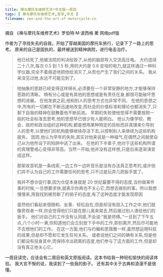 ```yaml
---
title: 禅与摩托车维修艺术*中文版一周目
tags: [ 禅与摩托车维修艺术,哲学,中文 ]
filename: zen-and-the-art-of-motorcycle-cn
---
```


摘自 《禅与摩托车维修艺术》罗伯特·M·波西格 著 网络pdf版

作者为了寻找失去的自我，开始了穿越美国的摩托车旅行，记录下了一路上的思考。
原来的自己是固执的，最终被送到精神病院，进行电击治疗。


> 他已经死了,他被法院的判决给毁了,从他的脑部导入交流高压电。
> 大约连续二十八次,每次 0.5 到 1.5 秒,用的大约是 0.8 安培的电力,就这样通过一种科学仪器,完全不着痕迹地把他给消灭了,从而也产生了我们之间的关系。
> 我从来没见过他,永远不可能见到了。


> 他抽象的思路已经变得这样绵长,必须要在一个非常安静的地方,才能够保持思路的清晰。
> 稍有分心或是有其他的思想或是有责任在身,都很可能破坏思想的进展。
> 在他发疯之前,他和别人的思考方式也非常不同。
> 在他的思想之中,所有的一切都在不断迅速地改变,而社会的价值标准和理论也都消失了,只剩下自我的精神在鼓舞着他不断前进。
> 早期的失败使他觉得不需要按照一般的社会标准去思考,他的思想早已很少有人能明白。
> 他认为像学校、教会、政府和政治组织这种机构,都是想用某种特定的目标而非真理来引导别人的思考,以使他们的机构能够继续存活下去,以控制别人来继续为这些机构服务。
> 因而,他认为早年的失败,其实对他来说是一种福气,在偶然之间就使自己从为他所设下的陷阱中逃了出来。
> 在他的下半辈子,他对于这些机构所谓的真理警戒心变得非常高。当然一开始,他并没有这样想,只是后来逐渐演变成这样。


>那架收音机是一条线索,一边工作一边听音乐是没有办法真正思考的,或许他们并不认为自己的工作需要任何的思考,只不过是玩弄几把扳手罢了。


> 我并不想仓促行事,因为仓促本身就是 20 世纪最要不得的态度,当你做某件事的时候,一旦想要求快,就表示你再也不关心它,而想去做别的事。所以我想慢慢来,用我找到被剪断了的销子的态度,有了这种态度才能发现原因


> 虽然他们看起来很随和、友善、轻松自在,但是却没有投入工作之中,他们就像旁观者一样,你会觉得他们只是在那儿晃来晃去,然后接过别人递给他们的扳手。
> 他们对自己的工作没有认同感,不会说:“我是师傅。”一旦到了下午五点,八个小时一满,你知道他们会立刻放下手中的工作,即刻离开,然后尽可能地不去想他们的工作。
> 在这一方面,他们与约翰和思薇雅一样,虽然想运用科技的成果,但是却不愿和它发生任何关系。
> 或者说他们之间的确有关系,但是他们都没有投身其中,而保持冷淡疏离的态度,他们参与了这方面的工作,但是却没有真正地关心它。


一周目读完，应该会有二周目和英文原版阅读。这本书给我一种轻松愉快的阅读体验。
我大言不惭的说，我读到了一些我的影子。
还有其中关于古典和浪漫不是很懂。
